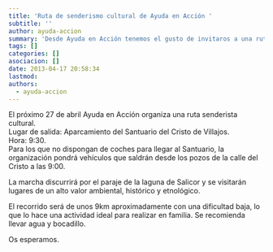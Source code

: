 ```yaml
---
title: 'Ruta de senderismo cultural de Ayuda en Acción '
subtitle: ''
author: ayuda-accion
summary: 'Desde Ayuda en Acción tenemos el gusto de invitaros a una ruta senderista cultural que celebraremos el próximo sábado 27 de abril por el paraje de la laguna de Salicor. '
tags: []
categories: []
asociacion: []
date: 2013-04-17 20:58:34
lastmod:
authors: 
  - ayuda-accion
---
```


El próximo 27 de abril Ayuda en Acción organiza una ruta senderista cultural.  
Lugar de salida: Aparcamiento del Santuario del Cristo de Villajos.  
Hora: 9:30.  
Para los que no dispongan de coches para llegar al Santuario, la organización pondrá vehículos que saldrán desde los pozos de la calle del Cristo a las 9:00.

La marcha discurrirá por el paraje de la laguna de Salicor y se visitarán lugares de un alto valor ambiental, histórico y etnológico.

El recorrido será de unos 9km aproximadamente con una dificultad baja, lo que lo hace una actividad ideal para realizar en familia. Se recomienda llevar agua y bocadillo.

Os esperamos.
